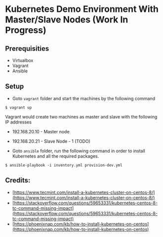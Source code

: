# Kubernetes Demo Environment With Master/Slave Nodes (Work In Progress)

## Prerequisities
* Virtualbox
* Vagrant
* Ansible

## Setup
* Goto `vagrant` folder and start the machines by the following command
```shell
$ vagrant up
```
Vagrant would create two machines as master and slave with the following IP addresses
* 192.168.20.10 - Master node
* 192.168.20.21	- Slave Node - 1 (TODO)

* Goto `ansible` folder, run the following command in order to install Kubernetes and all the required packages.
```shell
$ ansible-playbook -i inventory.yml provision-dev.yml
```

## Credits:
* [https://www.tecmint.com/install-a-kubernetes-cluster-on-centos-8/](https://www.tecmint.com/install-a-kubernetes-cluster-on-centos-8/)
* [https://stackoverflow.com/questions/59653331/kubernetes-centos-8-tc-command-missing-impact](https://stackoverflow.com/questions/59653331/kubernetes-centos-8-tc-command-missing-impact)
* [https://phoenixnap.com/kb/how-to-install-kubernetes-on-centos](https://phoenixnap.com/kb/how-to-install-kubernetes-on-centos)